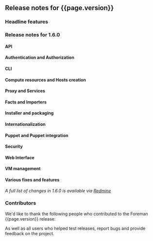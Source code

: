 ## Release notes for {{page.version}}

### Headline features

### Release notes for 1.6.0

#### API

#### Authentication and Authorization

#### CLI

#### Compute resources and Hosts creation

#### Proxy and Services

#### Facts and Importers

#### Installer and packaging

#### Internationalization

#### Puppet and Puppet integration

#### Security

#### Web Interface

#### VM management

#### Various fixes and features

*A full list of changes in 1.6.0 is available via [Redmine](http://projects.theforeman.org/rb/release/4)*

### Contributors

We'd like to thank the following people who contributed to the Foreman {{page.version}} release:


As well as all users who helped test releases, report bugs and provide feedback on the project.


